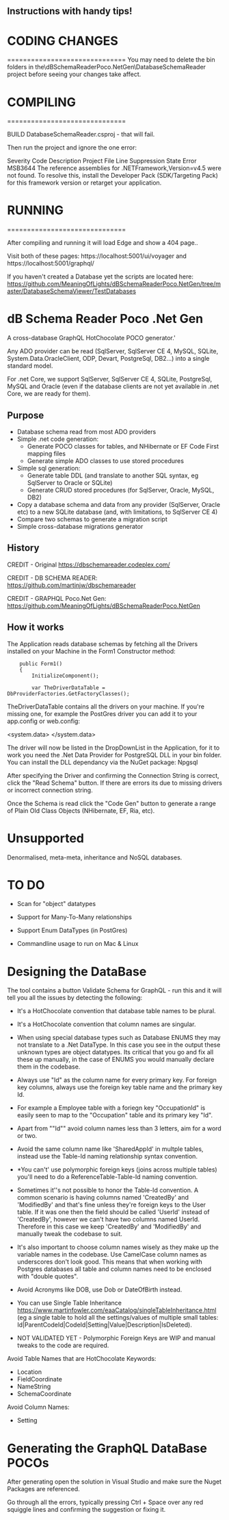 ﻿
## Instructions with handy tips!


# CODING CHANGES
==============================
You may need to delete the bin folders in the\dBSchemaReaderPoco.NetGen\DatabaseSchemaReader project before seeing your changes take affect.


# COMPILING
==============================

BUILD DatabaseSchemaReader.csproj - that will fail.

Then run the project and ignore the one error:

Severity	Code	Description	Project	File	Line	Suppression State
Error	MSB3644	The reference assemblies for .NETFramework,Version=v4.5 were not found. To resolve this, install the Developer Pack
(SDK/Targeting Pack) for this framework version or retarget your application.


# RUNNING
==============================

After compiling and running it will load Edge and show a 404 page..

Visit both of these pages:
https://localhost:5001/ui/voyager and https://localhost:5001/graphql/

If you haven't created a Database yet the scripts are located here:
https://github.com/MeaningOfLights/dBSchemaReaderPoco.NetGen/tree/master/DatabaseSchemaViewer/TestDatabases



# dB Schema Reader Poco .Net Gen

A cross-database GraphQL HotChocolate POCO generator.'

Any ADO provider can be read  (SqlServer, SqlServer CE 4, MySQL, SQLite, System.Data.OracleClient, ODP, Devart, PostgreSql, DB2...) into a single standard model. 

For .net Core, we support SqlServer, SqlServer CE 4, SQLite, PostgreSql, MySQL and Oracle (even if the database clients are not yet available in .net Core, we are ready for them).


## Purpose

* Database schema read from most ADO providers
* Simple .net code generation:
  * Generate POCO classes for tables, and NHibernate or EF Code First mapping files
  * Generate simple ADO classes to use stored procedures
* Simple sql generation:
  * Generate table DDL (and translate to another SQL syntax, eg SqlServer to Oracle or SQLite)
  * Generate CRUD stored procedures (for SqlServer, Oracle, MySQL, DB2)
* Copy a database schema and data from any provider (SqlServer, Oracle etc) to a new SQLite database (and, with limitations, to SqlServer CE 4)
* Compare two schemas to generate a migration script
* Simple cross-database migrations generator


## History

CREDIT - Original https://dbschemareader.codeplex.com/

CREDIT - DB SCHEMA READER:
https://github.com/martinjw/dbschemareader

 CREDIT - GRAPHQL Poco.Net Gen:
https://github.com/MeaningOfLights/dBSchemaReaderPoco.NetGen


## How it works

The Application reads database schemas by fetching all the Drivers installed on your Machine in the Form1 Constructor method:

        public Form1()
        {
            InitializeComponent();

            var TheDriverDataTable = DbProviderFactories.GetFactoryClasses();


TheDriverDataTable contains all the drivers on your machine. If you're missing one, for example the PostGres driver you can add it to your app.config or web.config:

  <system.data>
    <DbProviderFactories>
      <add name="Npgsql Data Provider" invariant="Npgsql" description=".Net Data Provider for PostgreSQL" type="Npgsql.NpgsqlFactory, Npgsql, Culture=neutral, PublicKeyToken=5d8b90d52f46fda7"/>
    </DbProviderFactories>
  </system.data>

The driver will now be listed in the DropDownList in the Application, for it to work you need the .Net Data Provider for PostgreSQL DLL in your bin folder. You can install the DLL dependancy via the NuGet package: Npgsql

After specifying the Driver and confirming the Connection String is correct, click the "Read Schema" button. If there are errors its due to missing drivers or incorrect connection string.

Once the Schema is read click the "Code Gen" button to generate a range of Plain Old Class Objects (NHibernate, EF, Ria, etc).

# Unsupported

Denormalised, meta-meta, inheritance and NoSQL databases.

# TO DO

* Scan for "object" datatypes

* Support for Many-To-Many relationships
* Support Enum DataTypes (in PostGres)
* Commandline usage to run on Mac & Linux 

# Designing the DataBase

The tool contains a button Validate Schema for GraphQL - run this and it will tell you all the issues by detecting the following:

- It's a HotChocolate convention that database table names to be plural. 

- It's a HotChocolate convention that column names are singular. 

- When using special database types such as Database ENUMS they may not translate to a .Net DataType. In this case you see in the output these unknown types are object datatypes.
Its critical that you go and fix all these up manually, in the case of ENUMS you would manually declare them in the codebase.

- Always use "Id" as the column name for every primary key. For foreign key columns, always use the foreign key table name and the primary key Id. 
- For example a Employee table with a foriegn key "OccupationId" is easily seen to map to the "Occupation" table and its primary key "Id".

- Apart from ""Id"" avoid column names less than 3 letters, aim for a word or two.

- Avoid the same column name like 'SharedAppId' in multple tables, instead use the Table-Id naming relationship syntax convention. 
- *You can't' use polymorphic foreign keys (joins across multiple tables) you'll need to do a ReferenceTable-Table-Id naming convention. 

- Sometimes it''s not possible to honor the Table-Id convention. A common scenario is having columns named 'CreatedBy' and 'ModifiedBy' and that's fine
unless they're foreign keys to the User table. If it was one then the field should be called 'UserId' instead of 'CreatedBy', however we can't have
two columns named UserId. Therefore in this case we keep 'CreatedBy' and 'ModifiedBy' and manually tweak the codebase to suit.

- It's also important to choose column names wisely as they make up the variable names in the codebase. Use CamelCase column names as underscores 
don't look good. This means that when working with Postgres databases all table and column names need to be enclosed with "double quotes".

- Avoid Acronyms like DOB, use Dob or DateOfBirth instead.

- You can use Single Table Inheritance https://www.martinfowler.com/eaaCatalog/singleTableInheritance.html (eg a single table to hold all the 
settings/values of multiple small tables: Id|ParentCodeId|CodeId|Setting|Value|Description|IsDeleted). 

- NOT VALIDATED YET - Polymorphic Foreign Keys are WIP and manual tweaks to the code are required.


Avoid Table Names that are HotChocolate Keywords:

- Location
- FieldCoordinate
- NameString
- SchemaCoordinate

Avoid Column Names:

- Setting


# Generating the GraphQL DataBase POCOs

After generating open the solution in Visual Studio and make sure the Nuget Packages are referenced.

Go through all the errors, typically pressing Ctrl + Space over any red squiggle lines and confirming the suggestion or fixing it.